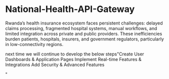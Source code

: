 # National-Health-API-Gateway
Rwanda’s health insurance ecosystem faces persistent challenges: delayed claims processing, fragmented hospital systems, manual workflows, and limited integration across private and public providers. These inefficiencies burden patients, hospitals, insurers, and government regulators, particularly in low-connectivity regions.


next time we will continue to develop the below steps"Create User Dashboards & Application Pages
Implement Real-time Features & Integrations
Add Security & Advanced Features


"

